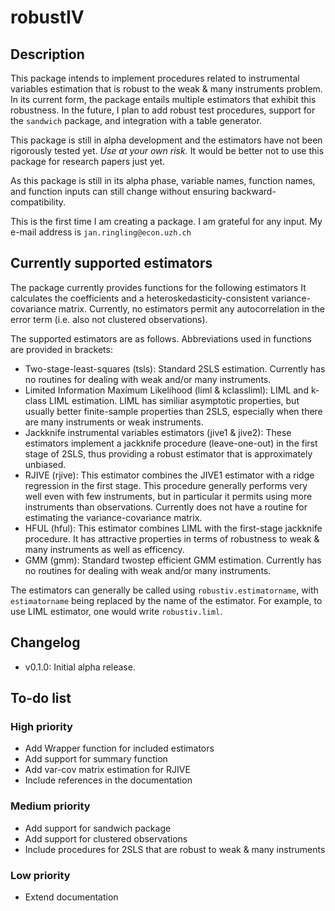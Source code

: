# robustIV

## Description

This package intends to implement procedures related to instrumental variables estimation that is robust to the weak & many instruments problem. In its current form, the package entails multiple estimators that exhibit this robustness. In the future, I plan to add robust test procedures, support for the `sandwich` package, and integration with a table generator.

This package is still in alpha development and the estimators have not been rigorously tested yet. *Use at your own risk.* It would be better not to use this package for research papers just yet.

As this package is still in its alpha phase, variable names, function names, and function inputs can still change without ensuring backward-compatibility.

This is the first time I am creating a package. I am grateful for any input. My e-mail address is `jan.ringling@econ.uzh.ch`

## Currently supported estimators
The package currently provides functions for the following estimators It calculates the coefficients and a heteroskedasticity-consistent variance-covariance matrix. Currently, no estimators permit any autocorrelation in the error term (i.e. also not clustered observations). 

The supported estimators are as follows. Abbreviations used in functions are provided in brackets:

- Two-stage-least-squares (tsls): Standard 2SLS estimation. Currently has no routines for dealing with weak and/or many instruments.
- Limited Information Maximum Likelihood (liml & kclassliml): LIML and k-class LIML estimation. LIML has similiar asymptotic properties, but usually better finite-sample properties than 2SLS, especially when there are many instruments or weak instruments.
- Jackknife instrumental variables estimators (jive1 & jive2): These estimators implement a jackknife procedure (leave-one-out) in the first stage of 2SLS, thus providing a robust estimator that is approximately unbiased.
- RJIVE (rjive): This estimator combines the JIVE1 estimator with a ridge regression in the first stage. This procedure generally performs very well even with few instruments, but in particular it permits using more instruments than observations. Currently does not have a routine for estimating the variance-covariance matrix.
- HFUL (hful): This estimator combines LIML with the first-stage jackknife procedure. It has attractive properties in terms of robustness to weak & many instruments as well as efficency.
- GMM (gmm): Standard twostep efficient GMM estimation. Currently has no routines for dealing with weak and/or many instruments.

The estimators can generally be called using `robustiv.estimatorname`, with `estimatorname` being replaced by the name of the estimator. For example, to use LIML estimator, one would write `robustiv.liml`.

## Changelog

- v0.1.0: Initial alpha release.

## To-do list

### High priority

- Add Wrapper function for included estimators
- Add support for summary function
- Add var-cov matrix estimation for RJIVE
- Include references in the documentation

### Medium priority
- Add support for sandwich package
- Add support for clustered observations
- Include procedures for 2SLS that are robust to weak & many instruments

### Low priority
- Extend documentation
